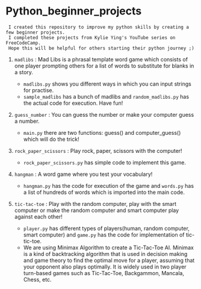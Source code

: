 # Python_beginner_projects

     I created this repository to improve my python skills by creating a few beginner projects. 
     I completed these projects from Kylie Ying's YouTube series on FreeCodeCamp.
     Hope this will be helpful for others starting their python journey ;)

1. `madlibs` : Mad Libs is a phrasal template word game which consists of one player prompting others for a list of words to substitute for blanks in a story.
   - `madlibs.py` shows you different ways in which you can input strings for practise.
   - `sample_madlibs` has a bunch of madlibs and `random_madlibs.py` has the actual code for execution. Have fun! 
   
2. `guess_number` : You can guess the number or make your computer guess a number.
     - `main.py` there are two functions: guess() and computer_guess() which will do the trick!
     
3. `rock_paper_scissors` : Play rock, paper, scissors with the computer!
     - `rock_paper_scissors.py` has simple code to implement this game.
     
4. `hangman` : A word game where you test your vocabulary!
     - `hangman.py` has the code for execution of the game and `words.py` has a list of hundreds of words which is imported into the main code.
     
5. `tic-tac-toe` : Play with the random computer, play with the smart computer or make the random computer and smart computer play against each other!     
     - `player.py` has different types of players(human, random computer, smart computer) and `game.py` has the code for implementation of tic-tic-toe.
     - We are using Minimax Algorithm to create a Tic-Tac-Toe AI. Minimax is a kind of backtracking algorithm that is used in decision making and game theory to find the optimal          move for a player, assuming that your opponent also plays optimally. It is widely used in two player turn-based games such as Tic-Tac-Toe, Backgammon, Mancala, Chess, etc.
